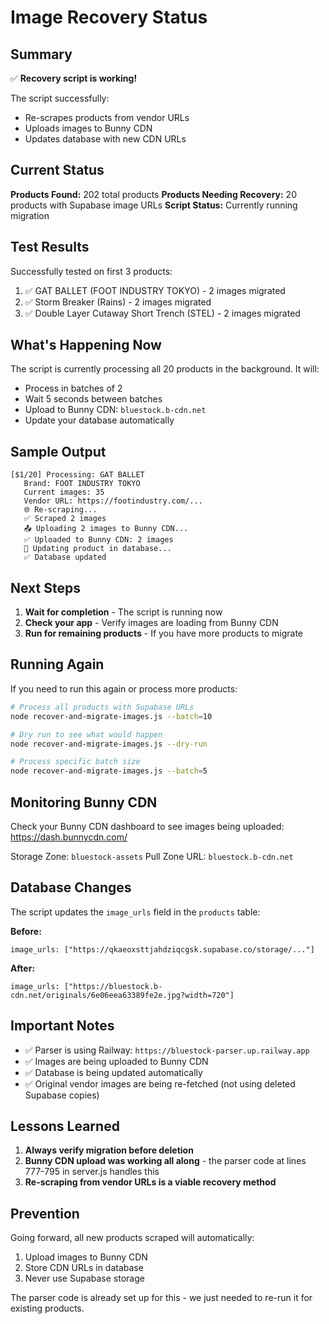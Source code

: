 # Image Recovery Status

## Summary

✅ **Recovery script is working!**

The script successfully:
- Re-scrapes products from vendor URLs
- Uploads images to Bunny CDN
- Updates database with new CDN URLs

## Current Status

**Products Found:** 202 total products
**Products Needing Recovery:** 20 products with Supabase image URLs
**Script Status:** Currently running migration

## Test Results

Successfully tested on first 3 products:
1. ✅ GAT BALLET (FOOT INDUSTRY TOKYO) - 2 images migrated
2. ✅ Storm Breaker (Rains) - 2 images migrated
3. ✅ Double Layer Cutaway Short Trench (STEL) - 2 images migrated

## What's Happening Now

The script is currently processing all 20 products in the background. It will:
- Process in batches of 2
- Wait 5 seconds between batches
- Upload to Bunny CDN: `bluestock.b-cdn.net`
- Update your database automatically

## Sample Output

```
[$1/20] Processing: GAT BALLET
   Brand: FOOT INDUSTRY TOKYO
   Current images: 35
   Vendor URL: https://footindustry.com/...
   🌐 Re-scraping...
   ✅ Scraped 2 images
   📤 Uploading 2 images to Bunny CDN...
   ✅ Uploaded to Bunny CDN: 2 images
   💾 Updating product in database...
   ✅ Database updated
```

## Next Steps

1. **Wait for completion** - The script is running now
2. **Check your app** - Verify images are loading from Bunny CDN
3. **Run for remaining products** - If you have more products to migrate

## Running Again

If you need to run this again or process more products:

```bash
# Process all products with Supabase URLs
node recover-and-migrate-images.js --batch=10

# Dry run to see what would happen
node recover-and-migrate-images.js --dry-run

# Process specific batch size
node recover-and-migrate-images.js --batch=5
```

## Monitoring Bunny CDN

Check your Bunny CDN dashboard to see images being uploaded:
https://dash.bunnycdn.com/

Storage Zone: `bluestock-assets`
Pull Zone URL: `bluestock.b-cdn.net`

## Database Changes

The script updates the `image_urls` field in the `products` table:

**Before:**
```
image_urls: ["https://qkaeoxsttjahdziqcgsk.supabase.co/storage/..."]
```

**After:**
```
image_urls: ["https://bluestock.b-cdn.net/originals/6e06eea63389fe2e.jpg?width=720"]
```

## Important Notes

- ✅ Parser is using Railway: `https://bluestock-parser.up.railway.app`
- ✅ Images are being uploaded to Bunny CDN
- ✅ Database is being updated automatically
- ✅ Original vendor images are being re-fetched (not using deleted Supabase copies)

## Lessons Learned

1. **Always verify migration before deletion**
2. **Bunny CDN upload was working all along** - the parser code at lines 777-795 in server.js handles this
3. **Re-scraping from vendor URLs is a viable recovery method**

## Prevention

Going forward, all new products scraped will automatically:
1. Upload images to Bunny CDN
2. Store CDN URLs in database
3. Never use Supabase storage

The parser code is already set up for this - we just needed to re-run it for existing products.
